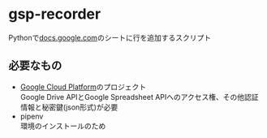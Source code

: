 # gsp-recorder  
Pythonで[docs.google.com](https://docs.google.com/spreadsheets/)のシートに行を追加するスクリプト  

## 必要なもの
- [Google Cloud Platform](https://console.cloud.google.com/apis/dashboard)のプロジェクト  
    Google Drive APIとGoogle Spreadsheet APIへのアクセス権、その他認証情報と秘密鍵(json形式)が必要
- pipenv  
    環境のインストールのため

